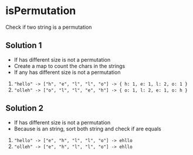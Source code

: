 # isPermutation

Check if two string is a permutation

## Solution 1

- If has different size is not a permutation
- Create a map to count the chars in the strings
- If any has different size is not a permutation

1. `"hello" -> ["h", "e", "l", "l", "o"] -> { h: 1, e: 1, l: 2, o: 1 }`
2. `"olleh" -> ["o", "l", "l", "e", "h"] -> { o: 1, l: 2, e: 1, o: h }`

## Solution 2

- If has different size is not a permutation
- Because is an string, sort both string and check if are equals

1. `"hello" -> ["e", "h", "l", "l", "o"] -> ehllo`
2. `"olleh" -> ["e", "h", "l", "l", "o"] -> ehllo`